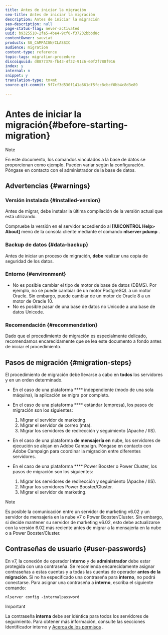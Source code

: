 ```yaml
---
title: Antes de iniciar la migración
seo-title: Antes de iniciar la migración
description: Antes de iniciar la migración
seo-description: null
page-status-flag: never-activated
uuid: b9325510-2fa5-4be4-9cf0-f37232bbbd8c
contentOwner: sauviat
products: SG_CAMPAIGN/CLASSIC
audience: migration
content-type: reference
topic-tags: migration-procedure
discoiquuid: d8877378-fb43-4f32-91c6-60f2f788f916
index: y
internal: n
snippet: y
translation-type: tm+mt
source-git-commit: 9f7cf3d530f141a661df5fcc8cbcf0bb4c8d3e89

---
```



# Antes de iniciar la migración{#before-starting-migration}

>[!NOTE]
>
>En este documento, los comandos vinculados a la base de datos se proporcionan como ejemplo. Pueden variar según la configuración. Póngase en contacto con el administrador de la base de datos.

## Advertencias {#warnings}

### Versión instalada {#installed-version}

Antes de migrar, debe instalar la última compilación de la versión actual que está utilizando.

Compruebe la versión en el servidor accediendo al **[!UICONTROL Help> About]** menú de la consola cliente mediante el comando **nlserver pdump** .

### Backup de datos {#data-backup}

Antes de iniciar un proceso de migración, **debe** realizar una copia de seguridad de los datos.

### Entorno {#environment}

* No es posible cambiar el tipo de motor de base de datos (DBMS). Por ejemplo, no se puede cambiar de un motor PostgreSQL a un motor Oracle. Sin embargo, puede cambiar de un motor de Oracle 8 a un motor de Oracle 10.
* No es posible pasar de una base de datos no Unicode a una base de datos Unicode.

### Recomendación {#recommendation}

Dado que el procedimiento de migración es especialmente delicado, recomendamos encarecidamente que se lea este documento a fondo antes de iniciar el procedimiento.

## Pasos de migración {#migration-steps}

El procedimiento de migración debe llevarse a cabo en **todos** los servidores y en un orden determinado.

* En el caso de una plataforma **** independiente (modo de una sola máquina), la aplicación se migra por completo.
* En el caso de una plataforma **** estándar (empresa), los pasos de migración son los siguientes:

   1. Migrar el servidor de marketing.
   1. Migrar el servidor de correo (mta).
   1. Migrar los servidores de redirección y seguimiento (Apache / IIS).

* En el caso de una plataforma **de mensajería en** nube, los servidores de ejecución se alojan en Adobe Campaign. Póngase en contacto con Adobe Campaign para coordinar la migración entre diferentes servidores.
* En el caso de una plataforma **** Power Booster o Power Cluster, los pasos de migración son los siguientes:

   1. Migrar los servidores de redirección y seguimiento (Apache / IIS).
   1. Migrar los servidores Power Booster/Cluster.
   1. Migrar el servidor de marketing.

>[!NOTE]
>
>Es posible la comunicación entre un servidor de marketing v6.02 y un servidor de mensajería en la nube v7 o Power Booster/Cluster. Sin embargo, si decide mantener su servidor de marketing v6.02, esto debe actualizarse con la versión 6.02 más reciente antes de migrar a la mensajería en la nube o a Power Booster/Cluster.

## Contraseñas de usuario {#user-passwords}

En v7, la conexión de operador **interno** y de **administrador** debe estar protegida con una contraseña. Se recomienda encarecidamente asignar contraseñas a estas cuentas y a todas las cuentas de operador **antes de la migración**. Si no ha especificado una contraseña para **interno**, no podrá conectarse. Para asignar una contraseña a **interno**, escriba el siguiente comando:

```
nlserver config -internalpassword
```

>[!IMPORTANT]
>
>La contraseña **interna** debe ser idéntica para todos los servidores de seguimiento. Para obtener más información, consulte las secciones Identificador [](../../installation/using/campaign-server-configuration.md#internal-identifier) interno y [Acerca de los permisos](../../platform/using/access-management.md#about-permissions) .

